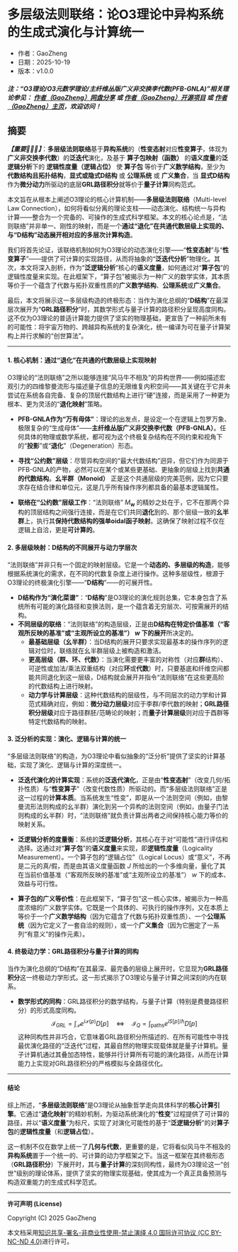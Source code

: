 # 多层级法则联络：论O3理论中异构系统的生成式演化与计算统一

- 作者：GaoZheng
- 日期：2025-10-19
- 版本：v1.0.0

#### ***注：“O3理论/O3元数学理论/主纤维丛版广义非交换李代数(PFB-GNLA)”相关理论参见： [作者（GaoZheng）网盘分享](https://drive.google.com/drive/folders/1lrgVtvhEq8cNal0Aa0AjeCNQaRA8WERu?usp=sharing) 或 [作者（GaoZheng）开源项目](https://github.com/CTaiDeng/open_meta_mathematical_theory) 或 [作者（GaoZheng）主页](https://mymetamathematics.blogspot.com)，欢迎访问！***

## 摘要
***【重要🚩🚩🚩】***：**多层级法则联络**基于**异构系统**的（**性变态射**对应**性变算子**，体现为**广义非交换李代数**）的**泛迭代**演化，及基于 **算子包映射（函数）** 的**语义度量**的**泛逻辑分析**下的 **逻辑性度量（逻辑占位）** 使 **算子包** 等价于**广义数学结构**，至少为**代数结构且拓扑结构**，**显式或隐式D结构** 或 **公理系统** 或 **广义集合**，当 **显式D结构** 作为**微分动力**所驱动的底层**GRL路径积分**就等价于**量子计算**同构范式。

本文旨在从根本上阐述O3理论的核心计算机制——**多层级法则联络**（Multi-level Law Connection），如何将看似分离的理论支柱——动态演化、结构统一与异构计算——整合为一个完备的、可操作的生成式科学框架。本文的核心论点是，“法则联络”并非单一、刚性的映射，而是一个**通过“退化”在共通代数层级上实现的、与“D结构”动态展开相对应的多层次计算构造**。

我们将首先论证，该联络机制如何为O3理论的动态演化引擎——“**性变态射**”与“**性变算子**”——提供了可计算的实现路径，从而将抽象的“**泛迭代分析**”物理化。其次，本文将深入剖析，作为“**泛逻辑分析**”核心的**语义度量**，如何通过对“**算子包**”的逻辑性度量来实现。在此框架下，“算子包”被揭示为一种广义的数学实体，其本质等价于一个蕴含了代数与拓扑双重性质的**广义数学结构**、**公理系统**或**广义集合**。

最后，本文将展示这一多层级构造的终极形态：当作为演化总纲的“**D结构**”在最深层次展开为“**GRL路径积分**”时，其数学形式与量子计算的路径积分呈现高度同构。这不仅为O3理论的普适计算能力提供了坚实的物理基础，更宣告了一种前所未有的可能性：将宇宙万物的、跨越异构系统的复杂演化，统一编译为可在量子计算架构上并行求解的“创世算法”。

---

#### **1. 核心机制：通过“退化”在共通的代数层级上实现映射**

O3理论的“法则联络”之所以能够连接“风马牛不相及”的异构世界——例如描述宏观引力的四维黎曼流形与描述量子信息的无限维复内积空间——其关键在于它并未尝试在系统各自完备、复杂的顶层代数结构上进行“硬”连接，而是采用了一种更为根本、更为灵活的“**退化映射**”策略。

* **PFB-GNLA作为“万有母体”**：理论的出发点，是设定一个在逻辑上包罗万象、极限复杂的“生成母体”——**主纤维丛版广义非交换李代数（PFB-GNLA）**。任何具体的物理或数学系统，都可视为这个终极复杂结构在不同约束和视角下的“**投影**”或“**退化**”（Degeneration）形态。

* **寻找“公约数”层级**：尽管异构空间的“最大代数结构”迥异，但它们作为同源于PFB-GNLA的产物，必然可以在某个或某些更基础、更抽象的层级上找到**共通的代数结构**。**幺半群（Monoid）** 正是这个共通层级的完美范例，因为它只要求存在结合律和单位元，这是几乎所有操作序列都具备的最基本逻辑属性。

* **联络在“公约数”层级工作**：“法则联络” $M_{\mathbf w}$ 的精妙之处在于，它不在那两个异构的顶层结构之间强行连接，而是在它们共同**退化**到的、那个层级一致的**幺半群**上，执行其**保持代数结构的强单oidal函子映射**。这确保了映射过程不仅在逻辑上自洽，更是**可计算的**。

#### **2. 多层级映射：D结构的不同展开与动力学层次**

“法则联络”并非只有一个固定的映射层级。它是一个**动态的、多层级的构造**，能够根据系统演化的需求，在不同的代数复杂度上进行操作。这种多层级性，根源于O3理论的终极演化引擎——“**D结构**”——的可展开性。

* **D结构作为“演化菜谱”**：“**D结构**”是O3理论的演化规则总集，它本身包含了系统所有可能的演化路径和变换法则，是一个蕴含着无穷层次、可按需展开的结构。
* **不同层级的联络**：“法则联络”的构造层级，正是由**D结构在特定价值基准（“客观所反映的基准”或“主观所设立的基准”） $w$ 下的展开**所决定的。
    * **最基础层级（幺半群）**：当D结构的展开只要求实现最基本的操作序列的逻辑对位时，联络就在幺半群层级上被构造和激活。
    * **更高层级（群、环、代数）**：当演化需要更丰富的对称性（对应**群**结构）、可逆性或加法/乘法双重结构（对应**环**或**代数**）时，只要基底和纤维空间都能共同退化到这一层级，D结构就会展开并指令“法则联络”在这些更高阶的代数结构上进行映射。
    * **动力学与计算层级**：这种代数结构的层级性，与不同层次的动力学和计算范式精确对应，例如：**微分动力层级**对应于李群/李代数的映射；**GRL路径积分层级**对应于路径群胚/范畴论的映射；而**量子计算层级**则对应于酉群等特定代数结构的映射。

#### **3. 泛分析的实现：演化、逻辑与计算的统一**

“多层级法则联络”的构造，为O3理论中看似抽象的“泛分析”提供了坚实的计算基础，实现了演化、逻辑与计算的深度统一。

* **泛迭代演化的计算实现**：系统的**泛迭代演化**，正是由“**性变态射**”（改变几何/拓扑性质）与“**性变算子**”（改变代数性质）所驱动的。而“多层级法则联络”正是这一过程的**计算本质**。当系统发生“性变”，即是从一个法则空间（例如，由黎曼流形法则构成的幺半群）演化到另一个异构的法则空间（例如，由量子门法则构成的幺半群）时，“法则联络”就负责计算出两者之间保持核心能力等价的映射关系。

* **泛逻辑分析的度量衡**：系统的**泛逻辑分析**，其核心在于对“可能性”进行评估和选择。这通过对“**算子包**”的**语义度量**来实现，即**逻辑性度量**（Logicality Measurement）。一个算子包的“逻辑占位”（Logical Locus）或“意义”，不再是二元的真/假，而是由其语义度量函数 $J$ 所给出的一个多维向量，量化了其在当前价值基准（“客观所反映的基准”或“主观所设立的基准”） $w$ 下的成本、效益与可行性。

* **算子包的广义等价性**：在此框架下，“算子包”这一核心实体，被揭示为一种高度浓缩的广义数学实体。它既是一个具体的、可执行的操作序列，又在本质上等价于一个**广义数学结构**（因为它蕴含了代数与拓扑双重性质）、一个**公理系统**（因为它定义了一套自洽的规则），或一个**广义集合**（因为它圈定了一系列“有意义”的操作元素）。

#### **4. 终极动力学：GRL路径积分与量子计算的同构**

当作为演化总纲的“D结构”在其最深、最完备的层级上展开时，它显现为**GRL路径积分**这一终极动力学形式。这一形式揭示了O3理论与量子计算之间深刻的内在联系。

* **数学形式的同构**：GRL路径积分的数学结构，与量子计算（特别是费曼路径积分）的形式高度同构。
    $$
    \mathcal{I}_{GRL} = \int_{\mathcal{P}} e^{i\mathcal{S}(p)}D[p] \quad \Longleftrightarrow \quad \mathcal{I}_{Q} = \int_{\text{paths}} e^{iS[p]/\hbar}D[p]
    $$
    这种同构性并非巧合，它意味着GRL路径积分所描述的、在所有可能性中寻找最优演化路径的“泛迭代”过程，其最自然的物理实现载体就是量子计算机。量子计算机通过其叠加态特性，能够并行计算所有可能的演化路径，从而在计算能力上实现对GRL路径积分的严格模拟与全路径优化。

---

#### **结论**

综上所述，“**多层级法则联络**”是O3理论从抽象哲学走向具体科学的**核心计算引擎**。它通过“**退化映射**”的精妙机制，为驱动系统演化的“**性变**”过程提供了可计算的路径，并以“**语义度量**”为标尺，实现了对演化可能性的基于“**泛逻辑分析**”的对**算子包**的**逻辑性度量**（和**逻辑占位**）。

这一机制不仅在数学上统一了**几何与代数**，更重要的是，它将看似风马牛不相及的**异构系统**置于一个统一的、可计算的动力学框架之下。当这一框架在其终极形态（**GRL路径积分**）下展开时，其与**量子计算**的深刻同构性，最终为O3理论这一“创世”级别的理论体系，提供了坚实的物理实现基础，使其成为一个真正具备预测与构造双重能力的生成式科学范式。

---

**许可声明 (License)**

Copyright (C) 2025 GaoZheng

本文档采用[知识共享-署名-非商业性使用-禁止演绎 4.0 国际许可协议 (CC BY-NC-ND 4.0)](https://creativecommons.org/licenses/by-nc-nd/4.0/deed.zh-Hans)进行许可。
